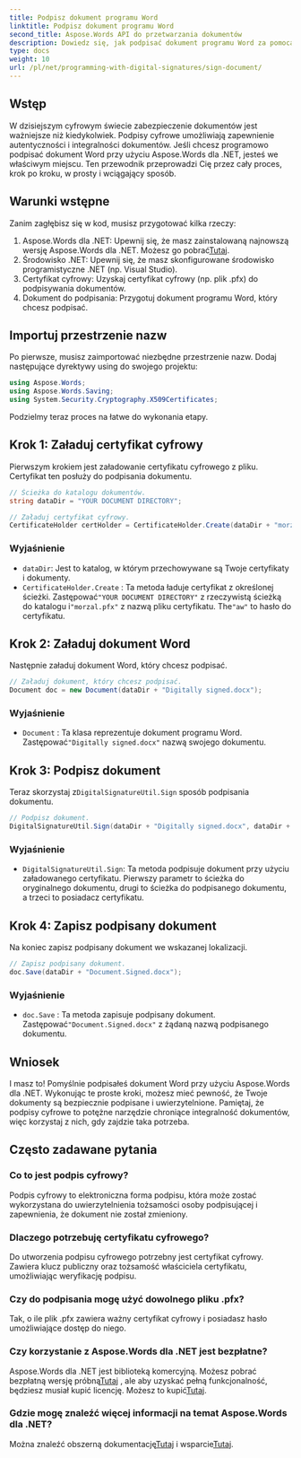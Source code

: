 ```yaml
---
title: Podpisz dokument programu Word
linktitle: Podpisz dokument programu Word
second_title: Aspose.Words API do przetwarzania dokumentów
description: Dowiedz się, jak podpisać dokument programu Word za pomocą Aspose.Words dla .NET, korzystając z tego przewodnika krok po kroku. Z łatwością zabezpiecz swoje dokumenty.
type: docs
weight: 10
url: /pl/net/programming-with-digital-signatures/sign-document/
---
```

## Wstęp

W dzisiejszym cyfrowym świecie zabezpieczenie dokumentów jest ważniejsze niż kiedykolwiek. Podpisy cyfrowe umożliwiają zapewnienie autentyczności i integralności dokumentów. Jeśli chcesz programowo podpisać dokument Word przy użyciu Aspose.Words dla .NET, jesteś we właściwym miejscu. Ten przewodnik przeprowadzi Cię przez cały proces, krok po kroku, w prosty i wciągający sposób.

## Warunki wstępne

Zanim zagłębisz się w kod, musisz przygotować kilka rzeczy:

1.  Aspose.Words dla .NET: Upewnij się, że masz zainstalowaną najnowszą wersję Aspose.Words dla .NET. Możesz go pobrać[Tutaj](https://releases.aspose.com/words/net/).
2. Środowisko .NET: Upewnij się, że masz skonfigurowane środowisko programistyczne .NET (np. Visual Studio).
3. Certyfikat cyfrowy: Uzyskaj certyfikat cyfrowy (np. plik .pfx) do podpisywania dokumentów.
4. Dokument do podpisania: Przygotuj dokument programu Word, który chcesz podpisać.

## Importuj przestrzenie nazw

Po pierwsze, musisz zaimportować niezbędne przestrzenie nazw. Dodaj następujące dyrektywy using do swojego projektu:

```csharp
using Aspose.Words;
using Aspose.Words.Saving;
using System.Security.Cryptography.X509Certificates;
```

Podzielmy teraz proces na łatwe do wykonania etapy.

## Krok 1: Załaduj certyfikat cyfrowy

Pierwszym krokiem jest załadowanie certyfikatu cyfrowego z pliku. Certyfikat ten posłuży do podpisania dokumentu.

```csharp
// Ścieżka do katalogu dokumentów.
string dataDir = "YOUR DOCUMENT DIRECTORY";

// Załaduj certyfikat cyfrowy.
CertificateHolder certHolder = CertificateHolder.Create(dataDir + "morzal.pfx", "aw");
```

### Wyjaśnienie

- `dataDir`: Jest to katalog, w którym przechowywane są Twoje certyfikaty i dokumenty.
- `CertificateHolder.Create` : Ta metoda ładuje certyfikat z określonej ścieżki. Zastępować`"YOUR DOCUMENT DIRECTORY"` z rzeczywistą ścieżką do katalogu i`"morzal.pfx"` z nazwą pliku certyfikatu. The`"aw"` to hasło do certyfikatu.

## Krok 2: Załaduj dokument Word

Następnie załaduj dokument Word, który chcesz podpisać.

```csharp
// Załaduj dokument, który chcesz podpisać.
Document doc = new Document(dataDir + "Digitally signed.docx");
```

### Wyjaśnienie

- `Document` : Ta klasa reprezentuje dokument programu Word. Zastępować`"Digitally signed.docx"` nazwą swojego dokumentu.

## Krok 3: Podpisz dokument

 Teraz skorzystaj z`DigitalSignatureUtil.Sign` sposób podpisania dokumentu.

```csharp
// Podpisz dokument.
DigitalSignatureUtil.Sign(dataDir + "Digitally signed.docx", dataDir + "Document.Signed.docx", certHolder);
```

### Wyjaśnienie

- `DigitalSignatureUtil.Sign`: Ta metoda podpisuje dokument przy użyciu załadowanego certyfikatu. Pierwszy parametr to ścieżka do oryginalnego dokumentu, drugi to ścieżka do podpisanego dokumentu, a trzeci to posiadacz certyfikatu.

## Krok 4: Zapisz podpisany dokument

Na koniec zapisz podpisany dokument we wskazanej lokalizacji.

```csharp
// Zapisz podpisany dokument.
doc.Save(dataDir + "Document.Signed.docx");
```

### Wyjaśnienie

- `doc.Save` : Ta metoda zapisuje podpisany dokument. Zastępować`"Document.Signed.docx"` z żądaną nazwą podpisanego dokumentu.

## Wniosek

I masz to! Pomyślnie podpisałeś dokument Word przy użyciu Aspose.Words dla .NET. Wykonując te proste kroki, możesz mieć pewność, że Twoje dokumenty są bezpiecznie podpisane i uwierzytelnione. Pamiętaj, że podpisy cyfrowe to potężne narzędzie chroniące integralność dokumentów, więc korzystaj z nich, gdy zajdzie taka potrzeba.

## Często zadawane pytania

### Co to jest podpis cyfrowy?
Podpis cyfrowy to elektroniczna forma podpisu, która może zostać wykorzystana do uwierzytelnienia tożsamości osoby podpisującej i zapewnienia, że dokument nie został zmieniony.

### Dlaczego potrzebuję certyfikatu cyfrowego?
Do utworzenia podpisu cyfrowego potrzebny jest certyfikat cyfrowy. Zawiera klucz publiczny oraz tożsamość właściciela certyfikatu, umożliwiając weryfikację podpisu.

### Czy do podpisania mogę użyć dowolnego pliku .pfx?
Tak, o ile plik .pfx zawiera ważny certyfikat cyfrowy i posiadasz hasło umożliwiające dostęp do niego.

### Czy korzystanie z Aspose.Words dla .NET jest bezpłatne?
 Aspose.Words dla .NET jest biblioteką komercyjną. Możesz pobrać bezpłatną wersję próbną[Tutaj](https://releases.aspose.com/) , ale aby uzyskać pełną funkcjonalność, będziesz musiał kupić licencję. Możesz to kupić[Tutaj](https://purchase.aspose.com/buy).

### Gdzie mogę znaleźć więcej informacji na temat Aspose.Words dla .NET?
 Można znaleźć obszerną dokumentację[Tutaj](https://reference.aspose.com/words/net/) i wsparcie[Tutaj](https://forum.aspose.com/c/words/8).